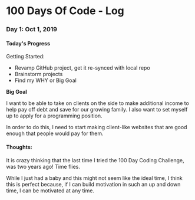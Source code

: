 # 100 Days Of Code - Log

### Day 1: Oct 1, 2019

#### Today's Progress

Getting Started:
- Revamp GitHub project, get it re-synced with local repo
- Brainstorm projects
- Find my WHY or Big Goal

**Big Goal**

I want to be able to take on clients on the side to make additional income to help pay off debt and save for our growing family. I also want to set myself up to apply for a programming position.

In order to do this, I need to start making client-like websites that are good enough that people would pay for them.



#### Thoughts:
It is crazy thinking that the last time I tried the 100 Day Coding Challenge, was two years ago! Time flies.

While I just had a baby and this might not seem like the ideal time, I think this is perfect because, if I can build motivation in such an up and down time, I can be motivated at any time.